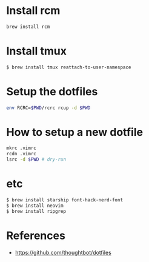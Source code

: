 # Install rcm

```bash
brew install rcm
```

# Install tmux

```bash
$ brew install tmux reattach-to-user-namespace
```

# Setup the dotfiles

```bash
env RCRC=$PWD/rcrc rcup -d $PWD
```

# How to setup a new dotfile

```bash
mkrc .vimrc
rcdn .vimrc
lsrc -d $PWD # dry-run
```

# etc

```bash
$ brew install starship font-hack-nerd-font
$ brew install neovim
$ brew install ripgrep
```

# References

- https://github.com/thoughtbot/dotfiles
